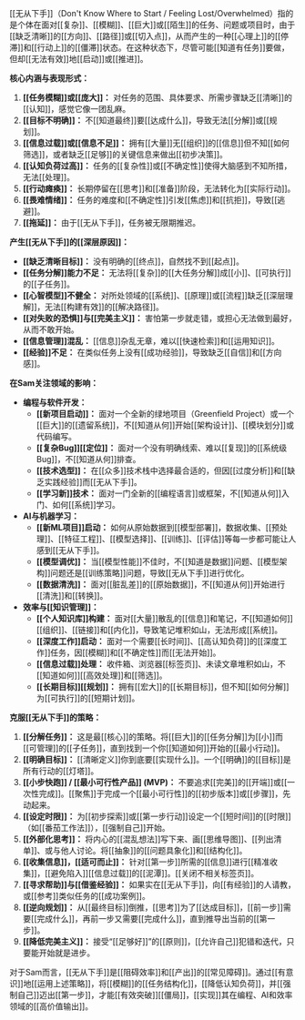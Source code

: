 [[无从下手]]（Don't Know Where to Start / Feeling Lost/Overwhelmed）指的是个体在面对[[复杂]]、[[模糊]]、[[巨大]]或[[陌生]]的任务、问题或项目时，由于[[缺乏清晰]]的[[方向]]、[[路径]]或[[切入点]]，从而产生的一种[[心理上]]的[[停滞]]和[[行动上]]的[[僵滞]]状态。在这种状态下，尽管可能[[知道有任务]]要做，但却[[无法有效]]地[[启动]]或[[推进]]。

**核心内涵与表现形式：**

1.  **[[任务模糊]]或[[庞大]]：** 对任务的范围、具体要求、所需步骤缺乏[[清晰]]的[[认知]]，感觉它像一团乱麻。
2.  **[[目标不明确]]：** 不[[知道最终]]要[[达成什么]]，导致无法[[分解]]或[[规划]]。
3.  **[[信息过载]]或[[信息不足]]：** 拥有[[大量]]无[[组织]]的[[信息]]但不知[[如何筛选]]，或者缺乏[[足够]]的关键信息来做出[[初步决策]]。
4.  **[[认知负荷过高]]：** 任务的[[复杂性]]或[[不确定性]]使得大脑感到不知所措，无法[[处理]]。
5.  **[[行动瘫痪]]：** 长期停留在[[思考]]和[[准备]]阶段，无法转化为[[实际行动]]。
6.  **[[畏难情绪]]：** 任务的难度和[[不确定性]]引发[[焦虑]]和[[抗拒]]，导致[[逃避]]。
7.  **[[拖延]]：** 由于[[无从下手]]，任务被无限期推迟。

**产生[[无从下手]]的[[深层原因]]：**

*   **[[缺乏清晰目标]]：** 没有明确的[[终点]]，自然找不到[[起点]]。
*   **[[任务分解]]能力不足：** 无法将[[复杂]]的[[大任务分解]]成[[小]]、[[可执行]]的[[子任务]]。
*   **[[心智模型]]不健全：** 对所处领域的[[系统]]、[[原理]]或[[流程]]缺乏[[深层理解]]，无法[[构建有效]]的[[解决路径]]。
*   **[[对失败的恐惧]]与[[完美主义]]：** 害怕第一步就走错，或担心无法做到最好，从而不敢开始。
*   **[[信息管理]]混乱：** [[信息]]杂乱无章，难以[[快速检索]]和[[运用知识]]。
*   **[[经验]]不足：** 在类似任务上没有[[成功经验]]，导致缺乏[[自信]]和[[方向感]]。

**在Sam关注领域的影响：**

*   **编程与软件开发：**
    *   **[[新项目启动]]：** 面对一个全新的绿地项目（Greenfield Project）或一个[[巨大]]的[[遗留系统]]，不[[知道从何]]开始[[架构设计]]、[[模块划分]]或代码编写。
    *   **[[复杂Bug]][[定位]]：** 面对一个没有明确线索、难以[[复现]]的[[系统级Bug]]，不[[知道从何]]排查。
    *   **[[技术选型]]：** 在[[众多]]技术栈中选择最合适的，但因[[过度分析]]和[[缺乏实践经验]]而[[无从下手]]。
    *   **[[学习新]]技术：** 面对一门全新的[[编程语言]]或框架，不[[知道从何]]入门、如何[[系统]]学习。
*   **AI与机器学习：**
    *   **[[新ML项目]]启动：** 如何从原始数据到[[模型部署]]，数据收集、[[预处理]]、[[特征工程]]、[[模型选择]]、[[训练]]、[[评估]]等每一步都可能让人感到[[无从下手]]。
    *   **[[模型调优]]：** 当[[模型性能]]不佳时，不[[知道是数据]]问题、[[模型架构]]问题还是[[训练策略]]问题，导致[[无从下手]]进行优化。
    *   **[[数据清洗]]：** 面对[[脏乱差]]的[[原始数据]]，不[[知道从何]]开始进行[[清洗]]和[[转换]]。
*   **效率与[[知识管理]]：**
    *   **[[个人知识库]]构建：** 面对[[大量]]散乱的[[信息]]和笔记，不[[知道如何]][[组织]]、[[链接]]和[[内化]]，导致笔记堆积如山，无法形成[[系统]]。
    *   **[[深度工作]]启动：** 面对一个需要[[长时间]]、[[高认知负荷]]的[[深度工作]]任务，因[[模糊]]和[[不确定性]]而[[无法开始]]。
    *   **[[信息过载]]处理：** 收件箱、浏览器[[标签页]]、未读文章堆积如山，不[[知道如何]][[高效处理]]和[[筛选]]。
    *   **[[长期目标]][[规划]]：** 拥有[[宏大]]的[[长期目标]]，但不知[[如何分解]]为[[可执行]]的[[短期计划]]。

**克服[[无从下手]]的策略：**

1.  **[[分解任务]]：** 这是最[[核心]]的策略。将[[巨大]]的[[任务分解]]为[[小]]而[[可管理]]的[[子任务]]，直到找到一个你[[知道如何]]开始的[[最小行动]]。
2.  **[[明确目标]]：** [[清晰定义]]你到底要[[实现什么]]。一个[[明确]]的[[目标]]是所有行动的[[灯塔]]。
3.  **[[小步快跑]] / [[最小可行性产品]] (MVP)：** 不要追求[[完美]]的[[开端]]或[[一次性完成]]。[[聚焦]]于完成一个[[最小可行性]]的[[初步版本]]或[[步骤]]，先动起来。
4.  **[[设定时限]]：** 为[[初步探索]]或[[第一步行动]]设定一个[[短时间]]的[[时限]]（如[[番茄工作法]]），[[强制自己]]开始。
5.  **[[外部化思考]]：** 将内心的[[混乱想法]]写下来、画[[思维导图]]、[[列出清单]]、或与他人讨论。将[[抽象]]的[[问题具象化]]和[[结构化]]。
6.  **[[收集信息]]，[[适可而止]]：** 针对[[第一步]]所需的[[信息]]进行[[精准收集]]，[[避免陷入]][[信息过载]]的[[泥潭]]。[[关闭不相关标签页]]。
7.  **[[寻求帮助]]与[[借鉴经验]]：** 如果实在[[无从下手]]，向[[有经验]]的人请教，或[[参考]]类似任务的[[成功案例]]。
8.  **[[逆向规划]]：** 从[[最终目标]]倒推，[[思考]]为了[[达成目标]]，[[前一步]]需要[[完成什么]]，再前一步又需要[[完成什么]]，直到推导出当前的[[第一步]]。
9.  **[[降低完美主义]]：** 接受“[[足够好]]”的[[原则]]，[[允许自己]]犯错和迭代，只要能开始就是进步。

对于Sam而言，[[无从下手]]是[[阻碍效率]]和[[产出]]的[[常见障碍]]。通过[[有意识]]地[[运用上述策略]]，将[[模糊]]的[[任务结构化]]，[[降低认知负荷]]，并[[强制自己]]迈出[[第一步]]，才能[[有效突破]][[僵局]]，[[实现]]其在编程、AI和效率领域的[[高价值输出]]。